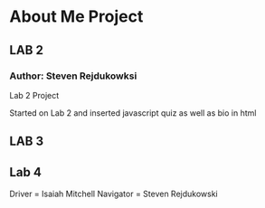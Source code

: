 # About Me Project

## LAB 2

### Author: Steven Rejdukowksi

Lab 2 Project

Started on Lab 2 and inserted javascript quiz as well as bio in html

## LAB 3


## Lab 4
Driver = Isaiah Mitchell
Navigator = Steven Rejdukowski 